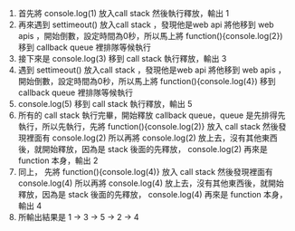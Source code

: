 1. 首先將 console.log(1) 放入call stack 然後執行釋放，輸出 1
2. 再來遇到 settimeout() 放入call stack ，發現他是web api 將他移到 web apis ，開始倒數，設定時間為0秒，所以馬上將 function(){console.log(2}) 移到 callback queue 裡排隊等候執行
3. 接下來是 console.log(3) 移到 call stack 執行釋放，輸出 3
4. 遇到 settimeout() 放入call stack ，發現他是web api 將他移到 web apis ，開始倒數，設定時間為0秒，所以馬上將 function(){console.log(4}) 移到 callback queue 裡排隊等候執行
5. console.log(5) 移到 call stack 執行釋放，輸出 5
6. 所有的 call stack 執行完畢，開始釋放 callback queue，queue 是先排得先執行，所以先執行，先將 function(){console.log(2)} 放入 call stack 然後發現裡面有 console.log(2) 所以再將 console.log(2) 放上去，沒有其他東西後，就開始釋放，因為是 stack 後面的先釋放， console.log(2) 再來是 function 本身，輸出 2
7. 同上， 先將 function(){console.log(4)} 放入 call stack 然後發現裡面有 console.log(4) 所以再將 console.log(4) 放上去，沒有其他東西後，就開始釋放，因為是 stack 後面的先釋放， console.log(4) 再來是 function 本身，輸出 4
8. 所輸出結果是 1 -> 3 -> 5 -> 2 -> 4